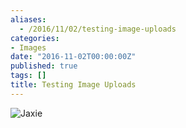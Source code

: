 ```yaml
---
aliases:
  - /2016/11/02/testing-image-uploads
categories:
- Images
date: "2016-11-02T00:00:00Z"
published: true
tags: []
title: Testing Image Uploads
---
```


![Jaxie](/images/Jaxie.jpeg)
